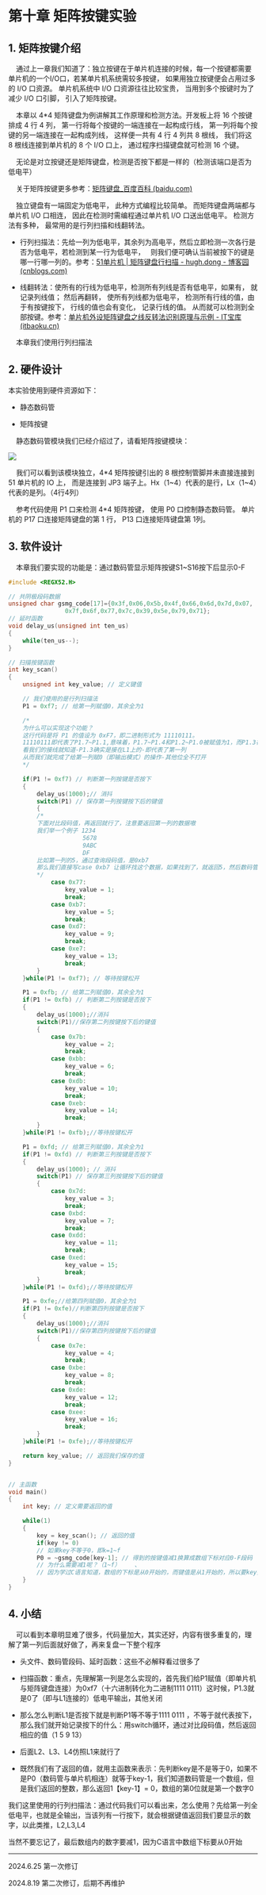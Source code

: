 # 第十章 矩阵按键实验

## 1. 矩阵按键介绍

    通过上一章我们知道了：独立按键在于单片机连接的时候，每一个按键都需要单片机的一个I/O口，若某单片机系统需较多按键， 如果用独立按键便会占用过多的 I/O 口资源。 单片机系统中 I/O 口资源往往比较宝贵， 当用到多个按键时为了减少 I/O 口引脚， 引入了矩阵按键。

    本章以 4*4 矩阵键盘为例讲解其工作原理和检测方法。开发板上将 16 个按键排成 4 行 4 列， 第一行将每个按键的一端连接在一起构成行线， 第一列将每个按键的另一端连接在一起构成列线， 这样便一共有 4 行 4 列共 8 根线， 我们将这 8 根线连接到单片机的 8 个 I/O 口上， 通过程序扫描键盘就可检测 16 个键。

    无论是对立按键还是矩阵键盘，检测是否按下都是一样的（检测该端口是否为低电平）

    关于矩阵按键更多参考：[矩阵键盘_百度百科 (baidu.com)](https://baike.baidu.com/item/%E7%9F%A9%E9%98%B5%E9%94%AE%E7%9B%98/6008164)

    独立键盘有一端固定为低电平， 此种方式编程比较简单。 而矩阵键盘两端都与单片机 I/O 口相连， 因此在检测时需编程通过单片机 I/O 口送出低电平。 检测方法有多种， 最常用的是行列扫描和线翻转法。

- 行列扫描法：先给一列为低电平，其余列为高电平，然后立即检测一次各行是否为低电平，若检测到某一行为低电平，   则我们便可确认当前被按下的键是哪一行哪一列的。参考：[51单片机 | 矩阵键盘行扫描 - hugh.dong - 博客园 (cnblogs.com)](https://www.cnblogs.com/hughdong/p/6879891.html)

- 线翻转法：使所有的行线为低电平，检测所有列线是否有低电平，如果有， 就记录列线值； 然后再翻转， 使所有列线都为低电平， 检测所有行线的值，由于有按键按下， 行线的值也会有变化， 记录行线的值。 从而就可以检测到全部按键。参考：[单片机外设矩阵键盘之线反转法识别原理与示例 - IT宝库 (itbaoku.cn)](https://www.itbaoku.cn/post/3208930.html)

    本章我们使用行列扫描法

## 2. 硬件设计

本实验使用到硬件资源如下：

- 静态数码管

- 矩阵按键

    静态数码管模块我们已经介绍过了，请看矩阵按键模块：

![](https://img.picgo.net/2024/06/03/-2024-06-03-15041198c1fb1f36b1c3ac.png)

    我们可以看到该模块独立，4*4 矩阵按键引出的 8 根控制管脚并未直接连接到 51 单片机的 IO 上， 而是连接到 JP3 端子上。Hx（1~4）代表的是行，Lx（1~4）代表的是列。（4行4列）

    参考代码使用 P1 口来检测 4*4 矩阵按键， 使用 P0 口控制静态数码管。 单片机的 P17 口连接矩阵键盘的第 1 行， P13 口连接矩阵键盘第 1列。

## 3. 软件设计

    本章我们要实现的功能是：通过数码管显示矩阵按键S1~S16按下后显示0-F

```c
#include <REGX52.H>

// 共阴极段码数据
unsigned char gsmg_code[17]={0x3f,0x06,0x5b,0x4f,0x66,0x6d,0x7d,0x07,
                0x7f,0x6f,0x77,0x7c,0x39,0x5e,0x79,0x71};    
// 延时函数
void delay_us(unsigned int ten_us)
{
    while(ten_us--);    
}

// 扫描按键函数
int key_scan()
{
    unsigned int key_value; // 定义键值

    // 我们使用的是行列扫描法
    P1 = 0xf7; // 给第一列赋值0，其余全为1

    /* 
    为什么可以实现这个功能？
    这行代码是将 P1 的值设为 0xF7，即二进制形式为 11110111。
    11110111即代表了P1.7~P1.1,意味着，P1.7~P1.4和P1.2~P1.0被赋值为1，而P1.3被赋值为0
    看我们的接线就知道-P1.3确实是接在L1上的-即代表了第一列
    从而我们就完成了给第一列赋0（即输出模式）的操作-其他位全不打开
    */

    if(P1 != 0xf7) // 判断第一列按键是否按下
    {
        delay_us(1000);// 消抖
        switch(P1) // 保存第一列按键按下后的键值    
        {
        /*
        下面对比段码值，再返回就行了，注意要返回第一列的数据嗷
        我们举一个例子 1234
                     5678
                     9ABC
                     DF
        比如第一列的5，通过查询段码值，是0xb7
        那么我们直接写case 0xb7 让循环找这个数据，如果找到了，就返回5，然后数码管就显示5了
        */
            case 0x77: 
                key_value = 1;
                break;
            case 0xb7: 
                key_value = 5;
                break;
            case 0xd7: 
                key_value = 9;
                break;
            case 0xe7: 
                key_value = 13;
                break;
        }
    }while(P1 != 0xf7); // 等待按键松开    

    P1 = 0xfb; // 给第二列赋值0，其余全为1
    if(P1 != 0xfb) // 判断第二列按键是否按下
    {
        delay_us(1000);//消抖
        switch(P1)//保存第二列按键按下后的键值    
        {
            case 0x7b: 
                key_value = 2;
                break;
            case 0xbb: 
                key_value = 6;
                break;
            case 0xdb: 
                key_value = 10;
                break;
            case 0xeb: 
                key_value = 14;
                break;
        }
    }while(P1 != 0xfb);//等待按键松开    

    P1 = 0xfd; // 给第三列赋值0，其余全为1
    if(P1 != 0xfd) // 判断第三列按键是否按下
    {
        delay_us(1000); // 消抖
        switch(P1) // 保存第三列按键按下后的键值    
        {
            case 0x7d: 
                key_value = 3;
                break;
            case 0xbd: 
                key_value = 7;
                break;
            case 0xdd: 
                key_value = 11;
                break;
            case 0xed: 
                key_value = 15;
                break;
        }
    }while(P1 != 0xfd);//等待按键松开    

    P1 = 0xfe;//给第四列赋值0，其余全为1
    if(P1 != 0xfe)//判断第四列按键是否按下
    {
        delay_us(1000);//消抖
        switch(P1)//保存第四列按键按下后的键值    
        {
            case 0x7e: 
                key_value = 4;
                break;
            case 0xbe: 
                key_value = 8;
                break;
            case 0xde: 
                key_value = 12;
                break;
            case 0xee: 
                key_value = 16;
                break;
        }
    }while(P1 != 0xfe);//等待按键松开

    return key_value; // 返回我们保存的值    
}


// 主函数
void main()
{    
    int key; // 定义需要返回的值

    while(1)
    {
        key = key_scan(); // 返回的值
        if(key != 0)
        // 如果key不等于0，即k=1~f
        P0 = ~gsmg_code[key-1]; // 得到的按键值减1换算成数组下标对应0-F段码
        // 为什么需要减1呢？（1~f）    、
        // 因为学过C语言知道，数组的下标是从0开始的，而键值是从1开始的，所以要key要减1才能对得上数组
    }        
}
```

## 4. 小结

    可以看到本章明显难了很多，代码量加大，其实还好，内容有很多重复的，理解了第一列后面就好做了，再来复盘一下整个程序

- 头文件、数码管段码、延时函数：这些不必解释看过很多了

- 扫描函数：重点，先理解第一列是怎么实现的，首先我们给P1赋值（即单片机与矩阵键盘连接）为0xf7（十六进制转化为二进制1111 0111）这时候，P1.3就是0了（即与L1连接的）低电平输出，其他关闭

- 那么怎么判断L1是否按下就是判断P1等不等于1111 0111 ，不等于就代表按下，那么我们就开始记录按下的什么：用switch循环，通过对比段码值，然后返回相应的值（1 5 9 13）

- 后面L2、L3、L4仿照L1来就行了

- 既然我们有了返回的值，就用主函数来表示：先判断key是不是等于0，如果不是P0（数码管与单片机相连）就等于key-1，我们知道数码管是一个数组，但是我们返回的整数，那么返回1【key-1】= 0，数组的第0位就是第一个数字0

我们这里使用的行列扫描法：通过代码我们可以看出来，怎么使用？先给第一列全低电平，也就是全输出，当该列有一行按下，就会根据键值返回我们要显示的数字，以此类推，L2,L3,L4

当然不要忘记了，最后数组内的数字要减1，因为C语言中数组下标要从0开始

---

2024.6.25 第一次修订

2024.8.19 第二次修订，后期不再维护
